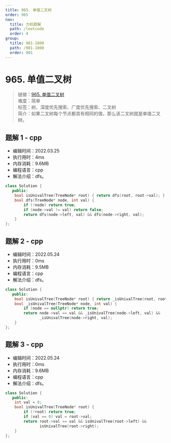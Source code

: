 ```yaml
---
title: 965. 单值二叉树
order: 965
nav:
  title: 力扣题解
  path: /leetcode
  order: 4
group:
  title: 901-1000
  path: /901-1000
  order: 901
---
```


# 965. 单值二叉树

> 链接：[965. 单值二叉树](https://leetcode-cn.com/problems/univalued-binary-tree/)  
> 难度：简单  
> 标签：树、深度优先搜索、广度优先搜索、二叉树  
> 简介：如果二叉树每个节点都具有相同的值，那么该二叉树就是单值二叉树。

## 题解 1 - cpp

- 编辑时间：2022.03.25
- 执行用时：4ms
- 内存消耗：9.6MB
- 编程语言：cpp
- 解法介绍：dfs。

```cpp
class Solution {
   public:
    bool isUnivalTree(TreeNode* root) { return dfs(root, root->val); }
    bool dfs(TreeNode* node, int val) {
        if (!node) return true;
        if (node->val != val) return false;
        return dfs(node->left, val) && dfs(node->right, val);
    }
};
```

## 题解 2 - cpp

- 编辑时间：2022.05.24
- 执行用时：0ms
- 内存消耗：9.5MB
- 编程语言：cpp
- 解法介绍：dfs。

```cpp
class Solution {
   public:
    bool isUnivalTree(TreeNode* root) { return _isUnivalTree(root, root->val); }
    bool _isUnivalTree(TreeNode* node, int val) {
        if (node == nullptr) return true;
        return node->val == val && _isUnivalTree(node->left, val) &&
               _isUnivalTree(node->right, val);
    }
};
```

## 题解 3 - cpp

- 编辑时间：2022.05.24
- 执行用时：0ms
- 内存消耗：9.6MB
- 编程语言：cpp
- 解法介绍：dfs。

```cpp
class Solution {
   public:
    int val = 0;
    bool isUnivalTree(TreeNode* root) {
        if (!root) return true;
        if (val == 0) val = root->val;
        return root->val == val && isUnivalTree(root->left) &&
               isUnivalTree(root->right);
    }
};
```
